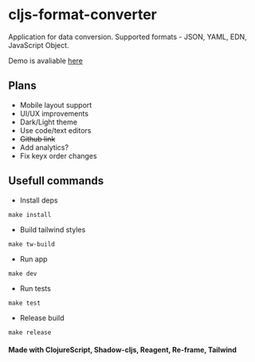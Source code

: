 # cljs-format-converter

Application for data conversion.
Supported formats - JSON, YAML, EDN, JavaScript Object.

Demo is avaliable [here](https://cljs-format-converter.vercel.app)

## Plans
* Mobile layout support
* UI/UX improvements
* Dark/Light theme
* Use code/text editors
* ~~Github link~~
* Add analytics?
* Fix keyx order changes


## Usefull commands
* Install deps
```
make install
```

* Build tailwind styles
```
make tw-build
```

* Run app
```
make dev
```

* Run tests
```
make test
```

* Release build
```
make release
```

#### Made with ClojureScript, Shadow-cljs, Reagent, Re-frame, Tailwind

